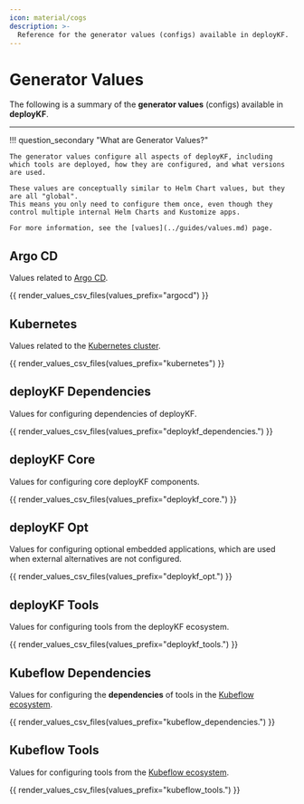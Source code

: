 ```yaml
---
icon: material/cogs
description: >-
  Reference for the generator values (configs) available in deployKF.
---
```


# Generator Values

The following is a summary of the __generator values__ (configs) available in __deployKF__.

---

!!! question_secondary "What are Generator Values?"

    The generator values configure all aspects of deployKF, including which tools are deployed, how they are configured, and what versions are used.
    
    These values are conceptually similar to Helm Chart values, but they are all "global".
    This means you only need to configure them once, even though they control multiple internal Helm Charts and Kustomize apps.

    For more information, see the [values](../guides/values.md) page.

<div class="use-compact-tables" markdown>

## Argo CD

Values related to [Argo CD](../guides/dependencies/argocd.md#what-is-argo-cd).

{{ render_values_csv_files(values_prefix="argocd") }}

## Kubernetes

Values related to the [Kubernetes cluster](../guides/getting-started.md#kubernetes-cluster).

{{ render_values_csv_files(values_prefix="kubernetes") }}

## deployKF Dependencies

Values for configuring dependencies of deployKF.

{{ render_values_csv_files(values_prefix="deploykf_dependencies.") }}

## deployKF Core

Values for configuring core deployKF components.

{{ render_values_csv_files(values_prefix="deploykf_core.") }}

## deployKF Opt

Values for configuring optional embedded applications, which are used when external alternatives are not configured.

{{ render_values_csv_files(values_prefix="deploykf_opt.") }}

## deployKF Tools

Values for configuring tools from the deployKF ecosystem.

{{ render_values_csv_files(values_prefix="deploykf_tools.") }}

## Kubeflow Dependencies

Values for configuring the __dependencies__ of tools in the [Kubeflow ecosystem](./tools.md#kubeflow-ecosystem).

{{ render_values_csv_files(values_prefix="kubeflow_dependencies.") }}

## Kubeflow Tools

Values for configuring tools from the [Kubeflow ecosystem](./tools.md#kubeflow-ecosystem).

{{ render_values_csv_files(values_prefix="kubeflow_tools.") }}

</div>